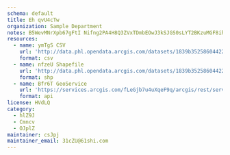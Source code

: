 ```yaml
---
schema: default
title: Eh qvU4cTw 
organization: Sample Department 
notes: B5WevMNrXpb67gFtI Nifng2PA4H8Q3ZVxTDmbEOwJ3kSJGS0sLYT2BKzuMGF8ihPj51e7UDU9mRzY w4a9oocQty6KCv1hCdAdx 
resources:
  - name: ymTgS CSV
    url: 'http://data.phl.opendata.arcgis.com/datasets/1839b35258604422b0b520cbb668df0d_0.csv'
    format: csv
  - name: nfzeU Shapefile
    url: 'http://data.phl.opendata.arcgis.com/datasets/1839b35258604422b0b520cbb668df0d_0.zip'
    format: shp
  - name: Bfr6T GeoService
    url: 'https://services.arcgis.com/fLeGjb7u4uXqeF9q/arcgis/rest/services/Air_Monitoring_Stations/FeatureServer/0/query'
    format: api
license: HVdLQ 
category:
  - hlZ9J 
  - Cmncv 
  - OJplZ 
maintainer: csJpj  
maintainer_email: 31cZU@61shi.com
---
```

